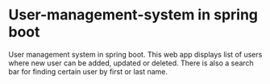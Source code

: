 # User-management-system in spring boot
User management system in spring boot. This web app displays list of users where new user can be added, updated or deleted. There is also a search bar for finding certain user by first or last name.
